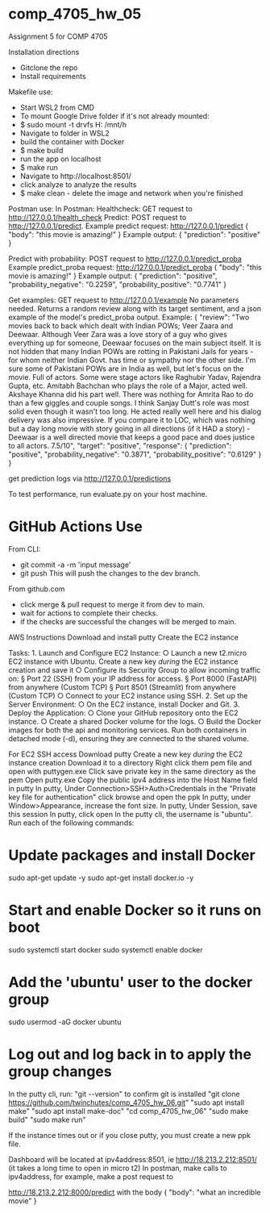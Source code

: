 # comp_4705_hw_05
Assignment 5 for COMP 4705


Installation directions
* Gitclone the repo
* Install requirements

Makefile use:
* Start WSL2 from CMD
* To mount Google Drive folder if it's not already mounted:
* $ sudo mount -t drvfs H: /mnt/h
* Navigate to folder in WSL2
*  build the container with Docker
* $ make build
* run the app on localhost
* $ make run
* Navigate to http://localhost:8501/
* click analyze to analyze the results
* $ make clean - delete the image and network when you're finished

Postman use:
In Postman:
Healthcheck: GET request to http://127.0.0.1/health_check
Predict: POST request to http://127.0.0.1/predict.
Example predict request: http://127.0.0.1/predict
{
    "body": "this movie is amazing!"
}
Example output: 
{
    "prediction": "positive"
}

Predict with probability: POST request to http://127.0.0.1/predict_proba
Example predict_proba request: http://127.0.0.1/predict_proba
{
    "body": "this movie is amazing!"
}
Example output:
{
    "prediction": "positive",
    "probability_negative": "0.2259",
    "probability_positive": "0.7741"
}

Get examples: GET request to http://127.0.0.1/example
No parameters needed. Returns a random review along with its target sentiment, and a json example of the model's predict_proba output.
Example:
{
    "review": "Two movies back to back which dealt with Indian POWs; Veer Zaara and Deewaar. Although Veer Zara was a love story of a guy who gives everything up for someone, Deewaar focuses on the main subject itself. It is not hidden that many Indian POWs are rotting in Pakistani Jails for years - for whom neither Indian Govt. has time or sympathy nor the other side. I'm sure some of Pakistani POWs are in India as well, but let's focus on the movie. Full of actors. Some were stage actors like Raghubir Yadav, Rajendra Gupta, etc. Amitabh Bachchan who plays the role of a Major, acted well. Akshaye Khanna did his part well. There was nothing for Amrita Rao to do than a few giggles and couple songs. I think Sanjay Dutt's role was most solid even though it wasn't too long. He acted really well here and his dialog delivery was also impressive. If you compare it to LOC, which was nothing but a day long movie with story going in all directions (if it HAD a story) - Deewaar is a well directed movie that keeps a good pace and does justice to all actors. 7.5/10",
    "target": "positive",
    "response": {
        "prediction": "positive",
        "probability_negative": "0.3871",
        "probability_positive": "0.6129"
    }
}

get prediction logs via http://127.0.0.1/predictions


To test performance, run evaluate.py on your host machine.

# GitHub Actions Use

From CLI:
* git commit -a -m 'input message'
* git push
This will push the changes to the dev branch.

From github.com
* click merge & pull request to merge it from dev to main.
* wait for actions to complete their checks.
* if the checks are successful the changes will be merged to main.

AWS Instructions
Download and install putty
Create the EC2 instance

Tasks:
    1. Launch and Configure EC2 Instance:
        ○ Launch a new t2.micro EC2 instance with Ubuntu.
        Create a new key *during* the EC2 instance creation and save it
        ○ Configure its Security Group to allow incoming traffic on:
            § Port 22 (SSH) from your IP address for access.
            § Port 8000 (FastAPI) from anywhere (Custom TCP)
            § Port 8501 (Streamlit) from anywhere (Custom TCP)
        ○ Connect to your EC2 instance using SSH.
    2. Set up the Server Environment:
        ○ On the EC2 instance, install Docker and Git.
    3. Deploy the Application:
        ○ Clone your GitHub repository onto the EC2 instance.
        ○ Create a shared Docker volume for the logs.
        ○ Build the Docker images for both the api and monitoring services.
Run both containers in detached mode (-d), ensuring they are connected to the shared volume.

For EC2 SSH access
Download putty
Create a new key *during* the EC2 instance creation
Download it to a directory
Right click them pem file and open with puttygen.exe
Click save private key in the same directory as the pem
Open putty.exe
Copy the public ipv4 address into the Host Name field in putty
In putty, Under Connection>SSH>Auth>Credentials in the "Private key file for authentication" click browse and open the ppk
In putty, under Window>Appearance, increase the font size.
In putty, Under Session, save this session
In putty, click open
In the putty cli, the username is "ubuntu". 
Run each of the following commands:
# Update packages and install Docker
sudo apt-get update -y
sudo apt-get install docker.io -y

# Start and enable Docker so it runs on boot
sudo systemctl start docker
sudo systemctl enable docker

# Add the 'ubuntu' user to the docker group
sudo usermod -aG docker ubuntu

# Log out and log back in to apply the group changes


In the putty cli, run:
"git --version" to confirm git is installed
"git clone https://github.com/twinchutes/comp_4705_hw_06.git"
"sudo apt install make"
"sudo apt install make-doc"
"cd comp_4705_hw_06"
"sudo make build"
"sudo make run"

If the instance times out or if you close putty, you must create a new ppk file.

Dashboard will be located at ipv4address:8501, ie http://18.213.2.212:8501/ (it takes a long time to open in micro t2)
In postman, make calls to ipv4address, for example, make a post request to

http://18.213.2.212:8000/predict
with the body
{
    "body": "what an incredible movie"
}
